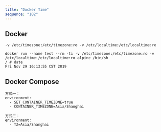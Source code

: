 ```yaml
---
title: "Docker Time"
sequence: "102"
---
```


## Docker

```text
-v /etc/timezone:/etc/timezone:ro -v /etc/localtime:/etc/localtime:ro
```

```text
docker run --name test --rm -ti -v /etc/timezone:/etc/timezone:ro -v /etc/localtime:/etc/localtime:ro alpine /bin/sh
/ # date
Fri Nov 29 16:13:55 CST 2019
```

## Docker Compose

```text
方式一：
environment:
  - SET_CONTAINER_TIMEZONE=true
  - CONTAINER_TIMEZONE=Asia/Shanghai

方式二：
environment:
  - TZ=Asia/Shanghai
```
